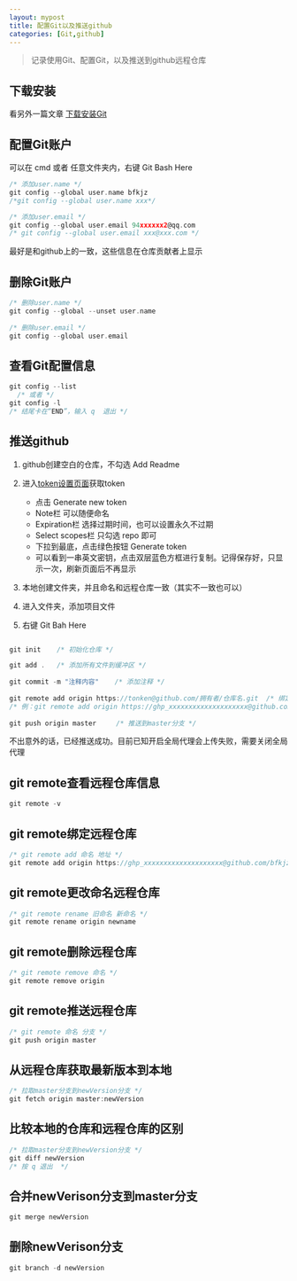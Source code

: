 ```yaml
---
layout: mypost
title: 配置Git以及推送github
categories: [Git,github]
---  
```


> 记录使用Git、配置Git，以及推送到github远程仓库  

## 下载安装  

看另外一篇文章 [下载安装Git](https://) 


## 配置Git账户  

可以在 cmd 或者 任意文件夹内，右键 Git Bash Here  
```c  
/* 添加user.name */  
git config --global user.name bfkjz
/*git config --global user.name xxx*/  

/* 添加user.email */  
git config --global user.email 94xxxxxx2@qq.com  
/* git config --global user.email xxx@xxx.com */
```    

最好是和github上的一致，这些信息在仓库贡献者上显示  



## 删除Git账户  

```c  
/* 删除user.name */  
git config --global --unset user.name
 
/* 删除user.email */  
git config --global user.email  
```    

## 查看Git配置信息  
```c  
git config --list  
  /* 或者 */
git config -l  
/* 结尾卡在“END”，输入 q  退出 */  
```   
  
  

## 推送github  

1. github创建空白的仓库，不勾选 Add Readme  

1. 进入[token设置页面](https://github.com/settings/tokens)获取token  
    - 点击 Generate new token  
    - Note栏 可以随便命名  
    - Expiration栏 选择过期时间，也可以设置永久不过期  
    - Select scopes栏 只勾选 repo 即可  
    - 下拉到最底，点击绿色按钮 Generate token  
    - 可以看到一串英文密钥，点击双层蓝色方框进行复制。记得保存好，只显示一次，刷新页面后不再显示  
1. 本地创建文件夹，并且命名和远程仓库一致（其实不一致也可以）  
1. 进入文件夹，添加项目文件  
1. 右键 Git Bah Here  

 
```c  

git init    /* 初始化仓库 */  

git add .   /* 添加所有文件到缓冲区 */  
  
git commit -m "注释内容"    /* 添加注释 */  
  
git remote add origin https://tonken@github.com/拥有者/仓库名.git  /* 绑定远程仓库 */  
/* 例：git remote add origin https://ghp_xxxxxxxxxxxxxxxxxxxx@github.com/bfkjz/bfkjz.github.io.git */  
  
git push origin master     /* 推送到master分支 */  
```  
不出意外的话，已经推送成功。目前已知开启全局代理会上传失败，需要关闭全局代理  
    
  

## git remote查看远程仓库信息  
```c  
git remote -v  
```    
## git remote绑定远程仓库  
```c    
/* git remote add 命名 地址 */  
git remote add origin https://ghp_xxxxxxxxxxxxxxxxxxxx@github.com/bfkjz/bfkjz.github.io.git  
```   
## git remote更改命名远程仓库  
```c  
/* git remote rename 旧命名 新命名 */  
git remote rename origin newname  
```  

## git remote删除远程仓库  
```c  
/* git remote remove 命名 */  
git remote remove origin  
```  

## git remote推送远程仓库  
```c   
/* git remote 命名 分支 */  
git push origin master  
```   

## 从远程仓库获取最新版本到本地  
```c    
/* 拉取master分支到newVersion分支 */  
git fetch origin master:newVersion  
```   

## 比较本地的仓库和远程仓库的区别
```c  
/* 拉取master分支到newVersion分支 */  
git diff newVersion  
/* 按 q 退出  */  
```   

## 合并newVerison分支到master分支
```c  
git merge newVersion
```  

## 删除newVerison分支
```c  
git branch -d newVersion  
``` 

